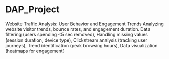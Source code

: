 # DAP_Project
Website Traffic Analysis: User Behavior and Engagement Trends
Analyzing website visitor trends, bounce rates, and engagement duration.
Data filtering (users spending <5 sec removed), Handling missing values (session duration, device type), Clickstream analysis (tracking user journeys), Trend identification (peak browsing hours), Data visualization (heatmaps for engagement)
